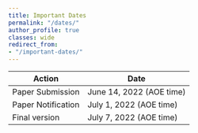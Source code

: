 ```yaml
---
title: Important Dates
permalink: "/dates/"
author_profile: true
classes: wide
redirect_from:
- "/important-dates/"
---
```


| Action               | Date                     |
| -------------------- | ------------------------ |
| Paper Submission     | June 14, 2022 (AOE time) |
| Paper Notification   | July  1, 2022 (AOE time) |
| Final version        | July  7, 2022 (AOE time) |

